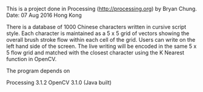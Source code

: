 This is a project done in Processing (http://processing.org) by Bryan Chung.
Date: 07 Aug 2016
Hong Kong


There is a database of 1000 Chinese characters written in cursive script style. Each character is maintained as a 5 x 5 grid of vectors showing the overall brush stroke flow within each cell of the grid. Users can write on the left hand side of the screen. The live writing will be encoded in the same 5 x 5 flow grid and matched with the closest character using the K Nearest function in OpenCV.


The program depends on

Processing 3.1.2
OpenCV 3.1.0 (Java built)



